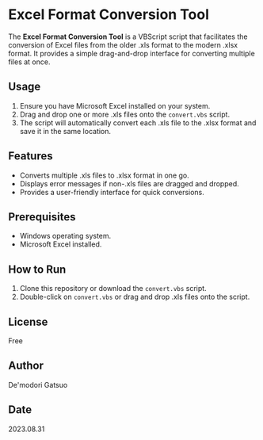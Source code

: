# Excel Format Conversion Tool

The **Excel Format Conversion Tool** is a VBScript script that facilitates the conversion of Excel files from the older .xls format to the modern .xlsx format. It provides a simple drag-and-drop interface for converting multiple files at once.

## Usage

1. Ensure you have Microsoft Excel installed on your system.
2. Drag and drop one or more .xls files onto the `convert.vbs` script.
3. The script will automatically convert each .xls file to the .xlsx format and save it in the same location.

## Features

- Converts multiple .xls files to .xlsx format in one go.
- Displays error messages if non-.xls files are dragged and dropped.
- Provides a user-friendly interface for quick conversions.

## Prerequisites

- Windows operating system.
- Microsoft Excel installed.

## How to Run

1. Clone this repository or download the `convert.vbs` script.
2. Double-click on `convert.vbs` or drag and drop .xls files onto the script.

## License

Free

## Author

De'modori Gatsuo

## Date

2023.08.31